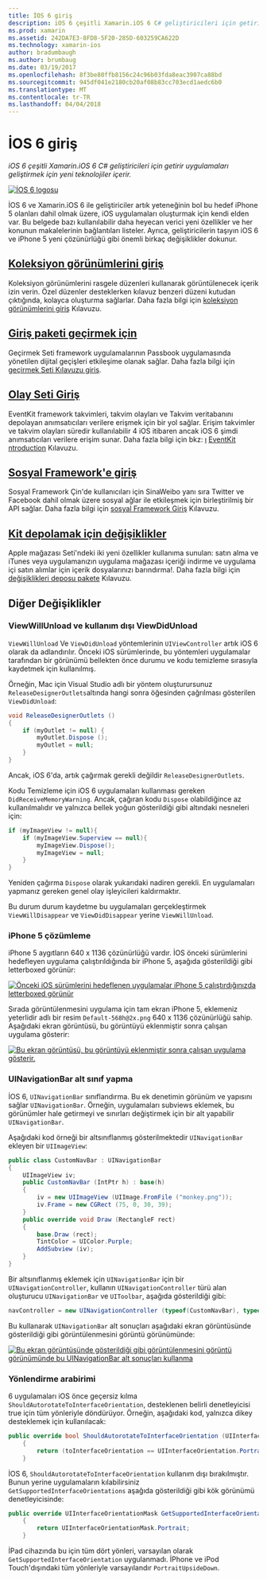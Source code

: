 ```yaml
---
title: İOS 6 giriş
description: iOS 6 çeşitli Xamarin.iOS 6 C# geliştiricileri için getirir uygulamaları geliştirmek için yeni teknolojiler içerir.
ms.prod: xamarin
ms.assetid: 242DA7E3-8FD8-5F20-285D-603259CA622D
ms.technology: xamarin-ios
author: bradumbaugh
ms.author: brumbaug
ms.date: 03/19/2017
ms.openlocfilehash: 8f3be80ffb8156c24c96b03fda8eac3907ca88bd
ms.sourcegitcommit: 945df041e2180cb20af08b83cc703ecd1aedc6b0
ms.translationtype: MT
ms.contentlocale: tr-TR
ms.lasthandoff: 04/04/2018
---
```

# <a name="introduction-to-ios-6"></a>İOS 6 giriş

_iOS 6 çeşitli Xamarin.iOS 6 C# geliştiricileri için getirir uygulamaları geliştirmek için yeni teknolojiler içerir._

[ ![](images/ios6-large.jpg "İOS 6 logosu")](images/ios6-large.jpg#lightbox)

İOS 6 ve Xamarin.iOS 6 ile geliştiriciler artık yeteneğinin bol bu hedef iPhone 5 olanları dahil olmak üzere, iOS uygulamaları oluşturmak için kendi elden var.
Bu belgede bazı kullanılabilir daha heyecan verici yeni özellikler ve her konunun makalelerinin bağlantıları listeler. Ayrıca, geliştiricilerin taşıyın iOS 6 ve iPhone 5 yeni çözünürlüğü gibi önemli birkaç değişiklikler dokunur.


## <a name="introduction-to-collection-viewsiosuser-interfacecontrolsuicollectionviewmd"></a>[Koleksiyon görünümlerini giriş](~/ios/user-interface/controls/uicollectionview.md)

Koleksiyon görünümlerini rasgele düzenleri kullanarak görüntülenecek içerik izin verin. Özel düzenler desteklerken kılavuz benzeri düzeni kutudan çıktığında, kolayca oluşturma sağlarlar. Daha fazla bilgi için [koleksiyon görünümlerini giriş](~/ios/user-interface/controls/uicollectionview.md) [](~/ios/user-interface/controls/uicollectionview.md)Kılavuzu.


## <a name="introduction-to-pass-kitiosplatformpasskitmd"></a>[Giriş paketi geçirmek için](~/ios/platform/passkit.md)

Geçirmek Seti framework uygulamalarının Passbook uygulamasında yönetilen dijital geçişleri etkileşime olanak sağlar. Daha fazla bilgi için [geçirmek Seti Kılavuzu giriş](~/ios/platform/passkit.md).


##  <a name="introduction-to-event-kitiosplatformeventkitmd"></a>[Olay Seti Giriş](~/ios/platform/eventkit.md)

EventKit framework takvimleri, takvim olayları ve Takvim veritabanını depolayan anımsatıcıları verilere erişmek için bir yol sağlar. Erişim takvimler ve takvim olayları süredir kullanılabilir 4 iOS itibaren ancak iOS 6 şimdi anımsatıcıları verilere erişim sunar. Daha fazla bilgi için bkz: [ı](~/ios/platform/eventkit.md) [EventKit ntroduction](~/ios/platform/eventkit.md) Kılavuzu.


##  <a name="introduction-to-the-social-frameworkiosplatformsocial-frameworkmd"></a>[Sosyal Framework'e giriş](~/ios/platform/social-framework.md)

Sosyal Framework Çin'de kullanıcıları için SinaWeibo yanı sıra Twitter ve Facebook dahil olmak üzere sosyal ağlar ile etkileşmek için birleştirilmiş bir API sağlar. Daha fazla bilgi için [sosyal Framework Giriş](~/ios/platform/social-framework.md) Kılavuzu.


##  <a name="changes-to-store-kitchanges-to-storekitmd"></a>[Kit depolamak için değişiklikler](changes-to-storekit.md)

Apple mağazası Seti'ndeki iki yeni özellikler kullanıma sunulan: satın alma ve iTunes veya uygulamanızın uygulama mağazası içeriği indirme ve uygulama içi satın alımlar için içerik dosyalarınızı barındırma!. Daha fazla bilgi için [değişiklikleri deposu pakete](changes-to-storekit.md) Kılavuzu.


## <a name="other-changes"></a>Diğer Değişiklikler


### <a name="viewwillunload-and-viewdidunload-deprecated"></a>ViewWillUnload ve kullanım dışı ViewDidUnload

`ViewWillUnload` Ve `ViewDidUnload` yöntemlerinin `UIViewController` artık iOS 6 olarak da adlandırılır. Önceki iOS sürümlerinde, bu yöntemleri uygulamalar tarafından bir görünümü bellekten önce durumu ve kodu temizleme sırasıyla kaydetmek için kullanılmış.

Örneğin, Mac için Visual Studio adlı bir yöntem oluşturursunuz `ReleaseDesignerOutlets`altında hangi sonra öğesinden çağrılması gösterilen `ViewDidUnload`:

```csharp
void ReleaseDesignerOutlets ()
{
    if (myOutlet != null) {
        myOutlet.Dispose ();
        myOutlet = null;
    }
}
```

Ancak, iOS 6'da, artık çağırmak gerekli değildir `ReleaseDesignerOutlets`.   
   
   
   
Kodu Temizleme için iOS 6 uygulamaları kullanması gereken `DidReceiveMemoryWarning`. Ancak, çağıran kodu `Dispose` olabildiğince az kullanılmalıdır ve yalnızca bellek yoğun gösterildiği gibi altındaki nesneleri için:

```csharp
if (myImageView != null){
    if (myImageView.Superview == null){
        myImageView.Dispose();
        myImageView = null;
    }
}
```

Yeniden çağırma `Dispose` olarak yukarıdaki nadiren gerekli. En uygulamaları yapmanız gereken genel olay işleyicileri kaldırmaktır.

Bu durum durum kaydetme bu uygulamaları gerçekleştirmek `ViewWillDisappear` ve `ViewDidDisappear` yerine `ViewWillUnload`.


### <a name="iphone-5-resolution"></a>iPhone 5 çözümleme

iPhone 5 aygıtların 640 x 1136 çözünürlüğü vardır. İOS önceki sürümlerini hedefleyen uygulama çalıştırıldığında bir iPhone 5, aşağıda gösterildiği gibi letterboxed görünür:

 [![](images/01-letterboxed.png "Önceki iOS sürümlerini hedeflenen uygulamalar iPhone 5 çalıştırdığınızda letterboxed görünür")](images/01-letterboxed.png#lightbox)

Sırada görüntülenmesini uygulama için tam ekran iPhone 5, eklemeniz yeterlidir adlı bir resim `Default-568h@2x.png` 640 x 1136 çözünürlüğü sahip. Aşağıdaki ekran görüntüsü, bu görüntüyü eklenmiştir sonra çalışan uygulama gösterir:

 [![](images/02-fullscreen.png "Bu ekran görüntüsü, bu görüntüyü eklenmiştir sonra çalışan uygulama gösterir.")](images/02-fullscreen.png#lightbox)

### <a name="subclassing-uinavigationbar"></a>UINavigationBar alt sınıf yapma

İOS 6, `UINavigationBar` sınıflandırma. Bu ek denetimin görünüm ve yapısını sağlar `UINavigationBar`. Örneğin, uygulamaları subviews eklemek, bu görünümler hale getirmeyi ve sınırları değiştirmek için bir alt yapabilir `UINavigationBar`.

Aşağıdaki kod örneği bir altsınıflanmış gösterilmektedir `UINavigationBar` ekleyen bir `UIImageView`:

```csharp
public class CustomNavBar : UINavigationBar
{
    UIImageView iv;
    public CustomNavBar (IntPtr h) : base(h)
    {
        iv = new UIImageView (UIImage.FromFile ("monkey.png"));
        iv.Frame = new CGRect (75, 0, 30, 39);
    }
    public override void Draw (RectangleF rect)
    {
        base.Draw (rect);
        TintColor = UIColor.Purple;
        AddSubview (iv);
    }
}
```

Bir altsınıflanmış eklemek için `UINavigationBar` için bir `UINavigationController`, kullanın `UINavigationController` türü alan oluşturucu `UINavigationBar` ve `UIToolbar`, aşağıda gösterildiği gibi:

```csharp
navController = new UINavigationController (typeof(CustomNavBar), typeof(UIToolbar));
```

Bu kullanarak `UINavigationBar` alt sonuçları aşağıdaki ekran görüntüsünde gösterildiği gibi görüntülenmesini görüntü görünümünde:

 [![](images/03-navbar.png "Bu ekran görüntüsünde gösterildiği gibi görüntülenmesini görüntü görünümünde bu UINavigationBar alt sonuçları kullanma")](images/03-navbar.png#lightbox)

### <a name="interface-orientation"></a>Yönlendirme arabirimi

6 uygulamaları iOS önce geçersiz kılma `ShouldAutorotateToInterfaceOrientation`, desteklenen belirli denetleyicisi true için tüm yönleriyle döndürüyor. Örneğin, aşağıdaki kod, yalnızca dikey desteklemek için kullanılacak:

```csharp
public override bool ShouldAutorotateToInterfaceOrientation (UIInterfaceOrientation toInterfaceOrientation)
    {
        return (toInterfaceOrientation == UIInterfaceOrientation.Portrait);
    }
```

İOS 6, `ShouldAutorotateToInterfaceOrientation` kullanım dışı bırakılmıştır.
Bunun yerine uygulamaların kılabilirsiniz `GetSupportedInterfaceOrientations` aşağıda gösterildiği gibi kök görünümü denetleyicisinde:

```csharp
public override UIInterfaceOrientationMask GetSupportedInterfaceOrientations ()
    {
        return UIInterfaceOrientationMask.Portrait;
    }
```

İPad cihazında bu için tüm dört yönleri, varsayılan olarak `GetSupportedInterfaceOrientation` uygulanmadı. İPhone ve iPod Touch'dışındaki tüm yönleriyle varsayılandır `PortraitUpsideDown`.
